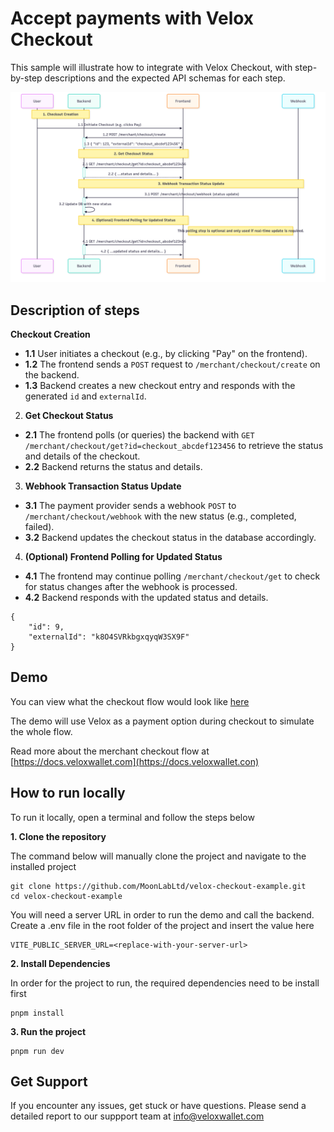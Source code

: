 # Accept payments with Velox Checkout

This sample will illustrate how to integrate with Velox Checkout, with step-by-step descriptions and the expected API schemas for each step.

![Velox Merchant Checkout UML Diagram](/src/assets/images/uml-diagram.png)

## Description of steps

**Checkout Creation**

- **1.1** User initiates a checkout (e.g., by clicking "Pay" on the frontend).
- **1.2** The frontend sends a `POST` request to `/merchant/checkout/create` on the backend.
- **1.3** Backend creates a new checkout entry and responds with the generated `id` and `externalId`.

2. **Get Checkout Status**

- **2.1** The frontend polls (or queries) the backend with `GET /merchant/checkout/get?id=checkout_abcdef123456` to retrieve the status and details of the checkout.
- **2.2** Backend returns the status and details.

3. **Webhook Transaction Status Update**

- **3.1** The payment provider sends a webhook `POST` to `/merchant/checkout/webhook` with the new status (e.g., completed, failed).
- **3.2** Backend updates the checkout status in the database accordingly.

4. **(Optional) Frontend Polling for Updated Status**

- **4.1** The frontend may continue polling `/merchant/checkout/get` to check for status changes after the webhook is processed.
- **4.2** Backend responds with the updated status and details.

```
{
    "id": 9,
    "externalId": "k8O4SVRkbgxqyqW3SX9F"
}
```

## Demo

You can view what the checkout flow would look like [here](https://demo.veloxwallet.com/)

The demo will use Velox as a payment option during checkout to simulate the whole flow.

Read more about the merchant checkout flow at [https://docs.veloxwallet.com](https://docs.veloxwallet.con)

## How to run locally

To run it locally, open a terminal and follow the steps below

**1. Clone the repository**

The command below will manually clone the project and navigate to the installed project

```
git clone https://github.com/MoonLabLtd/velox-checkout-example.git
cd velox-checkout-example
```

You will need a server URL in order to run the demo and call the backend. Create a .env file in the root folder of the project and insert the value here

```
VITE_PUBLIC_SERVER_URL=<replace-with-your-server-url>
```

**2. Install Dependencies**

In order for the project to run, the required dependencies need to be install first

```
pnpm install
```

**3. Run the project**

```
pnpm run dev
```

## Get Support

If you encounter any issues, get stuck or have questions. Please send a detailed report to our suppport team at [info@veloxwallet.com](mailto:info@veloxwallet.com)
